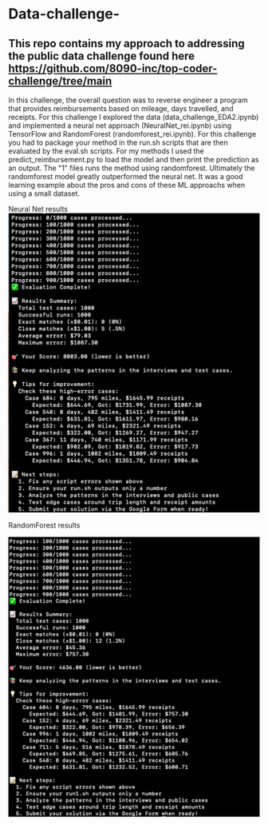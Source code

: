 # Data-challenge-

## This repo contains my approach to addressing the public data challenge found here https://github.com/8090-inc/top-coder-challenge/tree/main

In this challenge, the overall question was to reverse engineer a program that provides reimbursements based on mileage, days travelled, and receipts.
For this challenge I explored the data (data_challenge_EDA2.ipynb) and implemented a neural net approach (NeuralNet_rei.ipynb) using TensorFlow and RandomForest (randomforest_rei.ipynb). For this challenge you had to package your method in the run.sh scripts that are then evaluated by the eval.sh scripts. For my methods I used the predict_reimbursement.py to load the model and then print the prediction as an output. The "1" files runs the method using randomforest. Ultimately the randomforest model greatly outperformed the neural net. It was a good learning example about the pros and cons of these ML approachs when using a small dataset.

Neural Net results
![alt text](https://github.com/kaskelso/Data-challenge-/blob/main/NN_eval.jpg)

RandomForest results

![alt text](https://github.com/kaskelso/Data-challenge-/blob/main/random_forest_eval.jpg)
